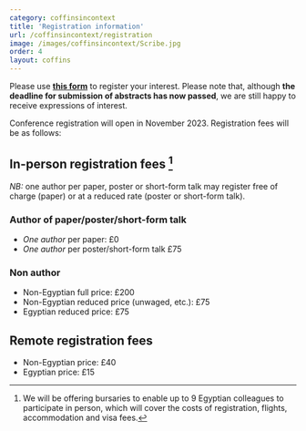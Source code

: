 ```yaml
---
category: coffinsincontext
title: 'Registration information'
url: /coffinsincontext/registration
image: /images/coffinsincontext/Scribe.jpg
order: 4
layout: coffins
---
```


Please use **[this form](https://forms.gle/PmZZAsfGHCsqaYCT8)** to register your interest. Please note that, although **the deadline for submission of abstracts has now passed**, we are still happy to receive expressions of interest.

Conference registration will open in November 2023. Registration fees will be as follows: 

## In-person registration fees [^1]
*NB:* one author per paper, poster or short-form talk may register free of charge (paper) or at a reduced rate (poster or short-form talk). 

### Author of paper/poster/short-form talk
- _One author_ per paper: £0
- _One author_ per poster/short-form talk £75
  
### Non author
- Non-Egyptian full price: 	£200
- Non-Egyptian reduced price (unwaged, etc.):	£75
- Egyptian reduced price:  £75

## Remote registration fees

- Non-Egyptian price:  £40
- Egyptian price:  £15

[^1]: We will be offering bursaries to enable up to 9 Egyptian colleagues to participate in person, which will cover the costs of registration, flights, accommodation and visa fees.
